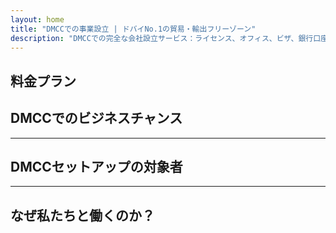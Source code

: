 ```yaml
---
layout: home
title: "DMCCでの事業設立 | ドバイNo.1の貿易・輸出フリーゾーン"
description: "DMCCでの完全な会社設立サービス：ライセンス、オフィス、ビザ、銀行口座。確実な結果を保証する専門的サポート。"
---
```


<!-- text="成長に集中 — 言語はiMindにお任せください。" -->
<!-- text="教室での学習には何年もかかります。iMindは今日、あらゆる言語でリアルタイムの理解を提供します。" -->
<!-- text="翻訳の悩みではなく、成長に投資を。iMindが通訳する間、あなたは革新を。" -->
<!-- <AuthButton text="ライブデモを試す →" buttonClass="brand"/> -->

<HeroSection
title="**DMCC** Free Zoneでの事業登録"
text="貿易、物流、商品取引、国際ビジネス運営のためのターンキーソリューション">

</HeroSection>

## 料金プラン

<PricingPlans :plans="[
  {
    title: 'DMCCで直接サービスを注文',
    details: '**29,205** AED  **17**日間',
    items: [
      '仲介者なしの直接アクセス',
      '追加料金なし',
      '手数料なし'
    ],
    linkText: 'Order directly',
    linkHref: '/guide/use-cases#negotiations',
    bullet: '💬'
  },
  {
    title: '専門家のガイダンス付き**スタンダード**プラン',
    details: '**36,555** AED  **17**日間',
    items: [
      '時間の節約',
      '予測可能な結果',
      '専門家による個別サポート',
      'ビジネスクラスでのサービス場所への送迎',
      '最小限の関与で済む'
    ],
    linkText: 'Order from expert',
    linkHref: '/guide/use-cases#operations',
    bullet: '⚡︎'
  },
  {
    title: '**最高級**の専門家ガイダンス付き**プレミアム**プラン',
    details: '**42,055** AED  **15**日間',
    items: [
      '1名様用VIP空港出迎えサービス',
      'プレミアムクラスの空港～ホテル間の送迎',
      'VIP優先手続き',
      '結果保証',
      '24時間年中無休の専門家対応',
      'プレミアムクラスでのサービス場所への送迎',
      '最小限の関与で済む'
    ],
    linkText: 'Order from expert',
    linkHref: '/guide/use-cases#operations',
    bullet: '💰'
  }
]" />

## DMCCでのビジネスチャンス

<FeatureBlock :card="{
  title: 'DMCCの完全なる会社設立サービス',
  details: 'ライセンス取得からビザ、銀行口座開設まで — すべての手続きを代行いたします。',
  items: [
    '⚡︎ 貿易、サービス、またはコンサルティングライセンスを5〜7営業日以内に発行。',
    '✧ JLT（Jumeirah Lake Towers）でのオフィススペースまたはフレキシデスク。',
    '✧ オーナーと従業員のためのUAE居住ビザ（2年有効）。',
    '✧ UAEでの法人銀行口座開設のサポート。',
  ],
  link: '/guide/dmcc-setup-process',
  src: {
    light: '/content/iStock-1366951573.jpg',
    dark: '/content/iStock-1366951573.jpg',
  },
  inversion: false
}" />

<FeatureBlock :card="{
  title: 'DMCCがグローバル貿易で第1位である理由',
  details: 'EU、米国、アジアのパートナーから信頼される、確かな国際的評価を持つフリーゾーン。',
  items: [
    '⚡︎ 強力なビジネスイメージ：DMCCは貿易企業の最優先の選択肢です。',
    '✧ 100%外国人所有が可能 — 現地パートナーは不要。',
    '✧ 効率的な輸出手続き、認証、物流サポート。',
    '✧ 金取引からITサービスまで幅広いライセンス。',
  ],
  link: '/guide/why-dmcc',
  src: {
    light: '/content/iStock-1366951573.jpg',
    dark: '/content/iStock-1366951573.jpg',
  },
  inversion: true
}" />

<FeatureBlock :card="{
  title: 'コンプライアンスとリスク軽減の保証',
  details: 'UAE規制と国際基準への完全な適合。',
  items: [
    '⚡︎ KYCと企業文書の準備。',
    '✧ UAE AML/CFTコンプライアンスのサポート [official source](https://u.ae/en/information-and-services/business/anti-money-laundering)。',
    '✧ VAT、ESR、UBO登録のサポート。',
    '✧ 登録後の継続的な法的サポート。',
  ],
  link: '/guide/compliance-support',
  src: {
    light: '/content/iStock-1366951573.jpg',
    dark: '/content/iStock-1366951573.jpg',
  },
  inversion: false
}" />

---

## DMCCセットアップの対象者

<FeatureCards :features="[
  {
    title: '輸出入企業',
    details: '中国、インド、ヨーロッパ、中東から調達を行うビジネス向け。',
    items: [
      '契約と認証プロセスの簡素化。',
      'UAEを通じた税効率の良い取引。',
      '国際的なクライアントからの高い評価。',
    ],
    linkText: 'Learn more',
    link: '/guide/dmcc-use-cases#import-export'
  },
  {
    title: 'ジュエリー＆商品取引企業',
    details: '金、ダイヤモンド、金属、コーヒー、茶、穀物取引向け。',
    items: [
      '貴金属と商品取引のための専門DMCCライセンス。',
      '輸出書類と認証のサポート。',
      'JAFZAとDP Worldを通じた効率的な物流。',
    ],
    linkText: 'Explore solutions',
    link: '/guide/dmcc-use-cases#commodities'
  },
  {
    title: 'テクノロジー企業',
    details: 'グローバルクライアント向けのSaaS、デジタルマーケティング、ソフトウェア開発。',
    items: [
      '本社として名声の高いFree Zoneアドレス。',
      'UAEの特典を活用した最適な税構造。',
      'DMCCライセンスによるGCCとMENA市場へのアクセス。',
    ],
    linkText: 'View case studies',
    link: '/guide/dmcc-use-cases#it-business'
  }
]" />

---

## なぜ私たちと働くのか？

<FeatureBlock :card="{
  title: 'ライセンスから初契約までの専門家サポート',
  details: '7年以上の経験を持ち、貿易および輸出ビジネスのためのDMCC企業設立を専門としています。当社の法務チームが、始めから終わりまで円滑かつ法令順守の設立をサポートします。',
  items: [
    '✧ 固定パッケージによる透明な価格設定',
    '✧ お客様専任のアカウントマネージャーと法務アドバイザー',
    '✧ DMCCとUAE銀行での実績',
  ],
  link: '/guide/our-services',
  src: {
    light: '/content/iStock-1366951573.jpg',
    dark: '/content/iStock-1366951573.jpg',
  },
  inversion: true
}" />

<AuthButton text="無料見積もりを取得 →" buttonClass="brand"/>

